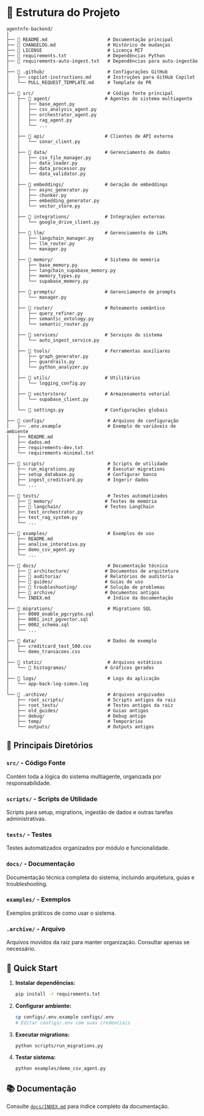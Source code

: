 # 📁 Estrutura do Projeto

```
agentnfe-backend/
│
├── 📄 README.md                      # Documentação principal
├── 📄 CHANGELOG.md                   # Histórico de mudanças
├── 📄 LICENSE                        # Licença MIT
├── 📄 requirements.txt               # Dependências Python
├── 📄 requirements-auto-ingest.txt   # Dependências para auto-ingestão
│
├── 📁 .github/                       # Configurações GitHub
│   ├── copilot-instructions.md      # Instruções para GitHub Copilot
│   └── PULL_REQUEST_TEMPLATE.md     # Template de PR
│
├── 📁 src/                           # Código fonte principal
│   ├── 📁 agent/                    # Agentes do sistema multiagente
│   │   ├── base_agent.py
│   │   ├── csv_analysis_agent.py
│   │   ├── orchestrator_agent.py
│   │   ├── rag_agent.py
│   │   └── ...
│   │
│   ├── 📁 api/                      # Clientes de API externa
│   │   └── sonar_client.py
│   │
│   ├── 📁 data/                     # Gerenciamento de dados
│   │   ├── csv_file_manager.py
│   │   ├── data_loader.py
│   │   ├── data_processor.py
│   │   └── data_validator.py
│   │
│   ├── 📁 embeddings/               # Geração de embeddings
│   │   ├── async_generator.py
│   │   ├── chunker.py
│   │   ├── embedding_generator.py
│   │   └── vector_store.py
│   │
│   ├── 📁 integrations/             # Integrações externas
│   │   └── google_drive_client.py
│   │
│   ├── 📁 llm/                      # Gerenciamento de LLMs
│   │   ├── langchain_manager.py
│   │   ├── llm_router.py
│   │   └── manager.py
│   │
│   ├── 📁 memory/                   # Sistema de memória
│   │   ├── base_memory.py
│   │   ├── langchain_supabase_memory.py
│   │   ├── memory_types.py
│   │   └── supabase_memory.py
│   │
│   ├── 📁 prompts/                  # Gerenciamento de prompts
│   │   └── manager.py
│   │
│   ├── 📁 router/                   # Roteamento semântico
│   │   ├── query_refiner.py
│   │   ├── semantic_ontology.py
│   │   └── semantic_router.py
│   │
│   ├── 📁 services/                 # Serviços do sistema
│   │   └── auto_ingest_service.py
│   │
│   ├── 📁 tools/                    # Ferramentas auxiliares
│   │   ├── graph_generator.py
│   │   ├── guardrails.py
│   │   └── python_analyzer.py
│   │
│   ├── 📁 utils/                    # Utilitários
│   │   └── logging_config.py
│   │
│   ├── 📁 vectorstore/              # Armazenamento vetorial
│   │   └── supabase_client.py
│   │
│   └── 📄 settings.py               # Configurações globais
│
├── 📁 configs/                       # Arquivos de configuração
│   ├── .env.example                 # Exemplo de variáveis de ambiente
│   ├── README.md
│   ├── dados.md
│   ├── requirements-dev.txt
│   └── requirements-minimal.txt
│
├── 📁 scripts/                       # Scripts de utilidade
│   ├── run_migrations.py            # Executar migrations
│   ├── setup_database.py            # Configurar banco
│   ├── ingest_creditcard.py         # Ingerir dados
│   └── ...
│
├── 📁 tests/                         # Testes automatizados
│   ├── 📁 memory/                   # Testes de memória
│   ├── 📁 langchain/                # Testes LangChain
│   ├── test_orchestrator.py
│   ├── test_rag_system.py
│   └── ...
│
├── 📁 examples/                      # Exemplos de uso
│   ├── README.md
│   ├── analise_interativa.py
│   ├── demo_csv_agent.py
│   └── ...
│
├── 📁 docs/                          # Documentação técnica
│   ├── 📁 architecture/             # Documentos de arquitetura
│   ├── 📁 auditoria/                # Relatórios de auditoria
│   ├── 📁 guides/                   # Guias de uso
│   ├── 📁 troubleshooting/          # Solução de problemas
│   ├── 📁 archive/                  # Documentos antigos
│   └── INDEX.md                     # Índice da documentação
│
├── 📁 migrations/                    # Migrations SQL
│   ├── 0000_enable_pgcrypto.sql
│   ├── 0001_init_pgvector.sql
│   ├── 0002_schema.sql
│   └── ...
│
├── 📁 data/                          # Dados de exemplo
│   ├── creditcard_test_500.csv
│   └── demo_transacoes.csv
│
├── 📁 static/                        # Arquivos estáticos
│   └── 📁 histogramas/              # Gráficos gerados
│
├── 📁 logs/                          # Logs da aplicação
│   └── app-back-log-simon.log
│
└── 📁 .archive/                      # Arquivos arquivados
    ├── root_scripts/                # Scripts antigos da raiz
    ├── root_tests/                  # Testes antigos da raiz
    ├── old_guides/                  # Guias antigos
    ├── debug/                       # Debug antigo
    ├── temp/                        # Temporários
    └── outputs/                     # Outputs antigos
```

## 🎯 Principais Diretórios

### `src/` - Código Fonte
Contém toda a lógica do sistema multiagente, organizada por responsabilidade.

### `scripts/` - Scripts de Utilidade
Scripts para setup, migrations, ingestão de dados e outras tarefas administrativas.

### `tests/` - Testes
Testes automatizados organizados por módulo e funcionalidade.

### `docs/` - Documentação
Documentação técnica completa do sistema, incluindo arquitetura, guias e troubleshooting.

### `examples/` - Exemplos
Exemplos práticos de como usar o sistema.

### `.archive/` - Arquivo
Arquivos movidos da raiz para manter organização. Consultar apenas se necessário.

## 🚀 Quick Start

1. **Instalar dependências:**
   ```bash
   pip install -r requirements.txt
   ```

2. **Configurar ambiente:**
   ```bash
   cp configs/.env.example configs/.env
   # Editar configs/.env com suas credenciais
   ```

3. **Executar migrations:**
   ```bash
   python scripts/run_migrations.py
   ```

4. **Testar sistema:**
   ```bash
   python examples/demo_csv_agent.py
   ```

## 📚 Documentação

Consulte [`docs/INDEX.md`](docs/INDEX.md) para índice completo da documentação.

